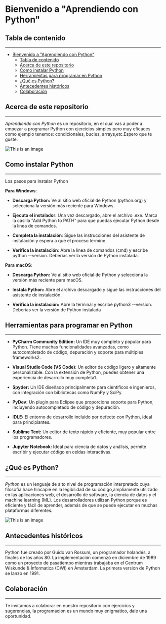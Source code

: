 # Bienvenido a "Aprendiendo con Python" 
## Tabla de contenido
***
- [Bienvenido a "Aprendiendo con Python"](#bienvenido-a-aprendiendo-con-python)
  - [Tabla de contenido](#tabla-de-contenido)
  - [Acerca de este repositorio](#acerca-de-este-repositorio)
  - [Como instalar Python](#como-instalar-python)
  - [Herramientas para programar en Python](#herramientas-para-programar-en-python)
  - [¿Qué es Python?](#qué-es-python)
  - [Antecedentes históricos](#antecedentes-históricos)
  - [Colaboración](#colaboración)



## Acerca de este repositorio 
***
*Aprendiendo con Python* es un repositorio, en el cual vas a poder a empezar a programar Python con ejercicios simples pero muy eficaces como ejemplo tenemos: condicionales, bucles, arrays,etc.Espero que te guste.

![This is an image](Fuentes/prog.jpg)

## Como instalar Python
***
Los pasos para instalar Python 

**Para Windows**: 

- **Descarga Python:** Ve al sitio web oficial de Python (python.org) y selecciona la versión más reciente para Windows.

- **Ejecuta el instalador**: Una vez descargado, abre el archivo .exe. Marca la casilla "Add Python to PATH" para que puedas ejecutar Python desde la línea de comandos.

- **Completa la instalación**: Sigue las instrucciones del asistente de instalación y espera a que el proceso termine.

- **Verifica la instalación**: Abre la línea de comandos (cmd) y escribe python --version. Deberías ver la versión de Python instalada.

**Para macOS**:
- **Descarga Python:** Ve al sitio web oficial de Python y selecciona la versión más reciente para macOS.

- **Instala Python:** Abre el archivo descargado y sigue las instrucciones del asistente de instalación.

- **Verifica la instalación:** Abre la terminal y escribe python3 --version. Deberías ver la versión de Python instalada

## Herramientas para programar en Python
***
+ **PyCharm Community Edition:** Un IDE muy completo y popular para Python. Tiene muchas funcionalidades avanzadas, como autocompletado de código, depuración y soporte para múltiples frameworks2.

+ **Visual Studio Code (VS Code):** Un editor de código ligero y altamente personalizable. Con la extensión de Python, puedes obtener una experiencia de desarrollo muy completa1.

+ **Spyder:** Un IDE diseñado principalmente para científicos e ingenieros, con integración con bibliotecas como NumPy y SciPy.

+ **PyDev:** Un plugin para Eclipse que proporciona soporte para Python, incluyendo autocompletado de código y depuración.

+ **IDLE:** El entorno de desarrollo incluido por defecto con Python, ideal para principiantes.

+ **Sublime Text:** Un editor de texto rápido y eficiente, muy popular entre los programadores.

+ **Jupyter Notebook:** Ideal para ciencia de datos y análisis, permite escribir y ejecutar código en celdas interactivas.
## ¿Qué es Python?
***
*Python* es un lenguaje de alto nivel de programación interpretado cuya filosofía hace hincapié en la legibilidad de su código,ampliamente utilizado en las aplicaciones web, el desarrollo de software, la ciencia de datos y el machine learning (ML). Los desarrolladores utilizan Python porque es eficiente y fácil de aprender, además de que se puede ejecutar en muchas plataformas diferentes.


![This is an image](/Fuentes/foto-logo.jpg)

## Antecedentes históricos
***
Python fue creado por Guido van Rossum, un programador holandés, a finales de los años 80. La implementación comenzó en diciembre de 1989 como un proyecto de pasatiempo mientras trabajaba en el Centrum Wiskunde & Informatica (CWI) en Ámsterdam. La primera version de Python se lanzo en 1991.
## Colaboración
***
Te invitamos a colaborar en nuestro repositorio con ejercicios y sugerencias, la programacion es un mundo muy enigmatico, dale una oportunidad.
